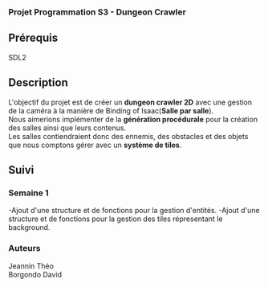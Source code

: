 ### Projet Programmation S3 - Dungeon Crawler 
## Prérequis
SDL2

## Description
L'objectif du projet est de créer un **dungeon crawler 2D** avec une gestion de la caméra à la manière de Binding of Isaac(**Salle par salle**).  
Nous aimerions implémenter de la **génération procédurale** pour la création des salles ainsi que leurs contenus.  
Les salles contiendraient donc des ennemis, des obstacles et des objets que nous comptons gérer avec un **système de tiles**.  
## Suivi
### Semaine 1  
-Ajout d'une structure et de fonctions pour la gestion d'entités.
-Ajout d'une structure et de fonctions pour la gestion des tiles répresentant le background.

### Auteurs
Jeannin Théo  
Borgondo David
